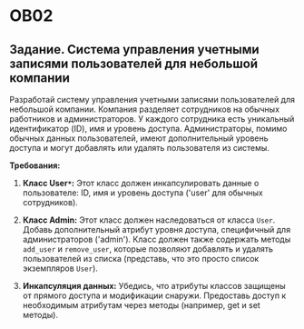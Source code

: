 # OB02
 
## Задание. Cистема управления учетными записями пользователей для небольшой компании

Разработай систему управления учетными записями пользователей для небольшой компании. Компания разделяет сотрудников на обычных работников и администраторов. У каждого сотрудника есть уникальный идентификатор (ID), имя и уровень доступа. Администраторы, помимо обычных данных пользователей, имеют дополнительный уровень доступа и могут добавлять или удалять пользователя из системы.

**Требования:**

1. **Класс User`*`:** Этот класс должен инкапсулировать данные о пользователе: ID, имя и уровень доступа ('user' для обычных сотрудников).

2. **Класс Admin:** Этот класс должен наследоваться от класса `User`. Добавь дополнительный атрибут уровня доступа, специфичный для администраторов ('admin'). Класс должен также содержать методы `add_user` и `remove_user`, которые позволяют добавлять и удалять пользователей из списка (представь, что это просто список экземпляров `User`).

3. **Инкапсуляция данных:** Убедись, что атрибуты классов защищены от прямого доступа и модификации снаружи. Предоставь доступ к необходимым атрибутам через методы (например, get и set методы).